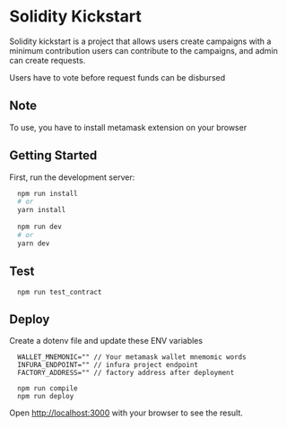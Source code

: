 # Solidity Kickstart

Solidity kickstart is a project that allows users create campaigns with a minimum contribution
users can contribute to the campaigns,  and admin can create requests.

Users have to vote before request funds can be disbursed

## Note
To use, you have to install metamask extension on your browser

## Getting Started

First, run the development server:

```bash
  npm run install
  # or
  yarn install
  
  npm run dev
  # or
  yarn dev
```

## Test
```
  npm run test_contract
```

## Deploy

Create a dotenv file and update these ENV variables

```
  WALLET_MNEMONIC="" // Your metamask wallet mnemomic words
  INFURA_ENDPOINT="" // infura project endpoint
  FACTORY_ADDRESS="" // factory address after deployment
```

```
  npm run compile
  npm run deploy
```

Open [http://localhost:3000](http://localhost:3000) with your browser to see the result.
